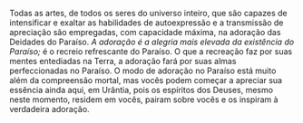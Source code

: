 Todas as artes, de todos os seres do universo inteiro, que são capazes de intensificar e exaltar as habilidades de autoexpressão e a transmissão de apreciação são empregadas, com capacidade máxima, na adoração das Deidades do Paraíso. *A adoração é a alegria mais elevada da existência do Paraíso;* é o recreio refrescante do Paraíso. O que a recreação faz por suas mentes entediadas na Terra, a adoração fará por suas almas perfeccionadas no Paraíso. O modo de adoração no Paraíso está muito além da compreensão mortal, mas vocês podem começar a apreciar sua essência ainda aqui, em Urântia, pois os espíritos dos Deuses, mesmo neste momento, residem em vocês, pairam sobre vocês e os inspiram à verdadeira adoração.